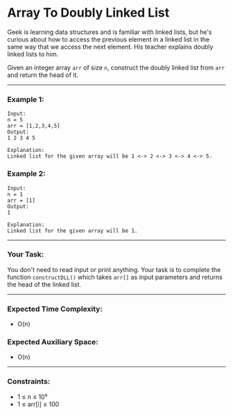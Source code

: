 # Array To Doubly Linked List

Geek is learning data structures and is familiar with linked lists, but he's curious about how to access the previous element in a linked list in the same way that we access the next element. His teacher explains doubly linked lists to him.

Given an integer array `arr` of size `n`, construct the doubly linked list from `arr` and return the head of it.

---

### Example 1:
```
Input:
n = 5
arr = [1,2,3,4,5]
Output:
1 2 3 4 5

Explanation:
Linked list for the given array will be 1 <-> 2 <-> 3 <-> 4 <-> 5.
```

### Example 2:
```
Input:
n = 1
arr = [1]
Output:
1

Explanation:
Linked list for the given array will be 1.
```

---

### Your Task:
You don't need to read input or print anything. Your task is to complete the function `constructDLL()` which takes `arr[]` as input parameters and returns the head of the linked list.

---

### Expected Time Complexity:
- O(n)

### Expected Auxiliary Space:
- O(n)

---

### Constraints:
- 1 ≤ n ≤ 10⁵  
- 1 ≤ arr[i] ≤ 100
